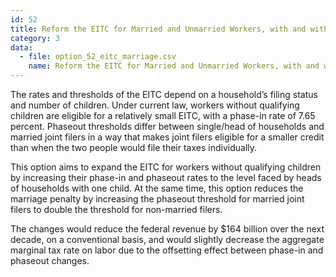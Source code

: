 ```yaml
---
id: 52
title: Reform the EITC for Married and Unmarried Workers, with and without Children
category: 3
data:
  - file: option_52_eitc_marriage.csv
    name: Reform the EITC for Married and Unmarried Workers, with and without Children
---
```


The rates and thresholds of the EITC depend on a household’s filing status and number of children. Under current law, workers without qualifying children are eligible for a relatively small EITC, with a phase-in rate of 7.65 percent. Phaseout thresholds differ between single/head of households and married joint filers in a way that makes joint filers eligible for a smaller credit than when the two people would file their taxes individually.

This option aims to expand the EITC for workers without qualifying children by increasing their phase-in and phaseout rates to the level faced by heads of households with one child. At the same time, this option reduces the marriage penalty by increasing the phaseout threshold for married joint filers to double the threshold for non-married filers.

The changes would reduce the federal revenue by $164 billion over the next decade, on a conventional basis, and would slightly decrease the aggregate marginal tax rate on labor due to the offsetting effect between phase-in and phaseout changes.
